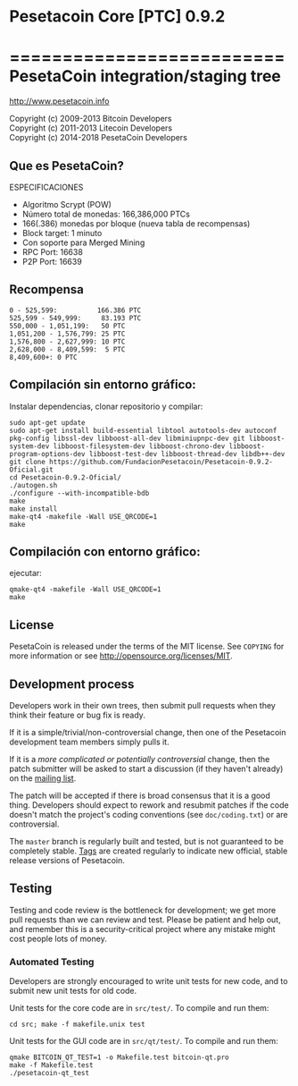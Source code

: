 # Pesetacoin Core [PTC] 0.9.2
==========================
PesetaCoin integration/staging tree
================================

http://www.pesetacoin.info

Copyright (c) 2009-2013 Bitcoin Developers<br />
Copyright (c) 2011-2013 Litecoin Developers<br />
Copyright (c) 2014-2018 PesetaCoin Developers


Que es PesetaCoin?
----------------
ESPECIFICACIONES

- Algoritmo Scrypt (POW)
- Número total de monedas: 166,386,000 PTCs 
- 166(.386) monedas por bloque (nueva tabla de recompensas)
- Block target: 1 minuto 
- Con soporte para Merged Mining
- RPC Port: 16638
- P2P Port: 16639

Recompensa
----------------------------------

    0 - 525,599:          166.386 PTC
    525,599 - 549,999:     83.193 PTC
    550,000 - 1,051,199:   50 PTC
    1,051,200 - 1,576,799: 25 PTC
    1,576,800 - 2,627,999: 10 PTC
    2,628,000 - 8,409,599:  5 PTC
    8,409,600+: 0 PTC
    
Compilación sin entorno gráfico:
----------------------------------

 
Instalar dependencias, clonar repositorio y compilar: 

	sudo apt-get update
	sudo apt-get install build-essential libtool autotools-dev autoconf pkg-config libssl-dev libboost-all-dev libminiupnpc-dev git libboost-system-dev libboost-filesystem-dev libboost-chrono-dev libboost-program-options-dev libboost-test-dev libboost-thread-dev libdb++-dev
	git clone https://github.com/FundacionPesetacoin/Pesetacoin-0.9.2-Oficial.git
	cd Pesetacoin-0.9.2-Oficial/
	./autogen.sh
	./configure --with-incompatible-bdb
	make
	make install
	make-qt4 -makefile -Wall USE_QRCODE=1
	make 
 
	

Compilación con entorno gráfico:
----------------------------------

ejecutar:
 
	qmake-qt4 -makefile -Wall USE_QRCODE=1
	make 



License
-------

PesetaCoin is released under the terms of the MIT license. See `COPYING` for more
information or see http://opensource.org/licenses/MIT.

Development process
-------------------

Developers work in their own trees, then submit pull requests when they think
their feature or bug fix is ready.

If it is a simple/trivial/non-controversial change, then one of the Pesetacoin
development team members simply pulls it.

If it is a *more complicated or potentially controversial* change, then the patch
submitter will be asked to start a discussion (if they haven't already) on the
[mailing list](http://sourceforge.net/mailarchive/forum.php?forum_name=bitcoin-development).

The patch will be accepted if there is broad consensus that it is a good thing.
Developers should expect to rework and resubmit patches if the code doesn't
match the project's coding conventions (see `doc/coding.txt`) or are
controversial.

The `master` branch is regularly built and tested, but is not guaranteed to be
completely stable. [Tags](https://github.com/bitcoin/bitcoin/tags) are created
regularly to indicate new official, stable release versions of Pesetacoin.

Testing
-------

Testing and code review is the bottleneck for development; we get more pull
requests than we can review and test. Please be patient and help out, and
remember this is a security-critical project where any mistake might cost people
lots of money.

### Automated Testing

Developers are strongly encouraged to write unit tests for new code, and to
submit new unit tests for old code.

Unit tests for the core code are in `src/test/`. To compile and run them:

    cd src; make -f makefile.unix test

Unit tests for the GUI code are in `src/qt/test/`. To compile and run them:

    qmake BITCOIN_QT_TEST=1 -o Makefile.test bitcoin-qt.pro
    make -f Makefile.test
    ./pesetacoin-qt_test

